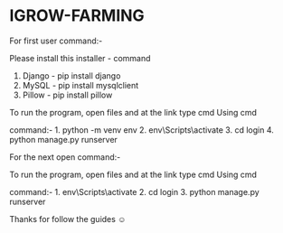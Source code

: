 # IGROW-FARMING

For first user command:-

Please install this installer - command
1. Django - pip install django
2. MySQL - pip install mysqlclient
3. Pillow - pip install pillow

To run the program, open files and at the link type cmd
Using cmd

command:- 1. python -m venv env
          2. env\Scripts\activate
          3. cd login
          4. python manage.py runserver

For the next open command:-

To run the program, open files and at the link type cmd
Using cmd

command:- 1. env\Scripts\activate
          2. cd login
          3. python manage.py runserver

Thanks for follow the guides ☺️

